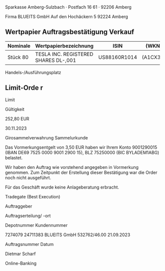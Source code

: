 <!-- image -->

Sparkasse Amberg-Sulzbach · Postfach 16 61 · 92206 Amberg

Firma BLUEITS GmbH Auf den Hochäckern 5 92224 Amberg

## Wertpapier Auftragsbestätigung Verkauf

| Nominale   | Wertpapierbezeichnung                | ISIN         | (WKN)    |
|------------|--------------------------------------|--------------|----------|
| Stück 80   | TESLA INC. REGISTERED SHARES DL-,001 | US88160R1014 | (A1CX3T) |

Handels-/Ausführungsplatz

## Limit-Orde r

Limit

Gültigkeit

252,80 EUR

30.11.2023

Girosammelverwahrung Sammelurkunde

Das Vormerkungsentgelt von 3,50 EUR haben wir Ihrem Konto 9001290015 (IBAN DE69 7525 0000 9001 2900 15), BLZ 75250000 (BIC BYLADEM1ABG) belastet.

Wir haben den Auftrag wie vorstehend angegeben in Vormerkung genommen. Zum Zeitpunkt der Erstellung dieser Bestätigung war die Order noch nicht ausgeführt.

Für das Geschäft wurde keine Anlageberatung erbracht.

Tradegate (Best Execution)

Auftraggeber

Auftragserteilung/ -ort

Depotnummer Kundennummer

7274079 24711383 BLUEITS GmbH 532762/46.00 21.09.2023

Auftragsnummer Datum

Dietmar Scharf

Online-Banking